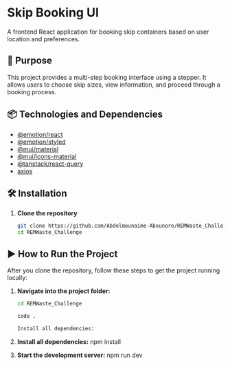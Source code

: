 # Skip Booking UI

A frontend React application for booking skip containers based on user location and preferences.

## 🚀 Purpose

This project provides a multi-step booking interface using a stepper. It allows users to choose skip sizes, view information, and proceed through a booking process.

## 📦 Technologies and Dependencies

- [@emotion/react](https://emotion.sh/docs/introduction)
- [@emotion/styled](https://emotion.sh/docs/styled)
- [@mui/material](https://mui.com/)
- [@mui/icons-material](https://mui.com/components/material-icons/)
- [@tanstack/react-query](https://tanstack.com/query)
- [axios](https://axios-http.com/)

## 🛠 Installation

1. **Clone the repository**
   ```bash
   git clone https://github.com/Abdelmounaime-Abounore/REMWaste_Challenge.git
   cd REMWaste_Challenge

## ▶️ How to Run the Project

After you clone the repository, follow these steps to get the project running locally:

1. **Navigate into the project folder:**

   ```bash
   cd REMWaste_Challenge

   code . 

   Install all dependencies:

2. **Install all dependencies:**
npm install

3. **Start the development server:**
npm run dev